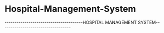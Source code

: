 # Hospital-Management-System
---------------------------------------HOSPITAL MANAGEMENT SYSTEM-----------------------------------
